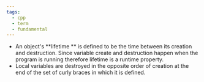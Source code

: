 ```yaml
---
tags:
  - cpp
  - term
  - fundamental
---
```


- An object's **lifetime **  is defined to be the time between its creation and destruction. Since variable create and destruction happen when the program is running therefore lifetime is a runtime property.
- Local variables are destroyed in the opposite order of creation at the end of the set of curly braces in which it is defined.